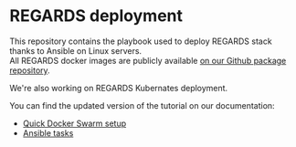 # REGARDS deployment

This repository contains the playbook used to deploy REGARDS stack thanks to Ansible on Linux servers.  
All REGARDS docker images are publicly available [on our Github package repository](https://github.com/orgs/RegardsOss/packages).

We're also working on REGARDS Kubernates deployment.

You can find the updated version of the tutorial on our documentation:

- [Quick Docker Swarm setup](http://regardsoss.github.io/docs/setup/)
- [Ansible tasks](http://regardsoss.github.io/docs/setup/ansible-tasks/)
